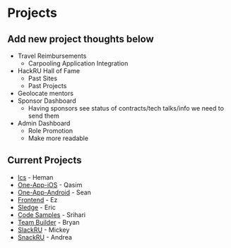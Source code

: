 # Projects

## Add new project thoughts below

* Travel Reimbursements
  * Carpooling Application Integration
* HackRU Hall of Fame
  * Past Sites
  * Past Projects
* Geolocate mentors
* Sponsor Dashboard
  * Having sponsors see status of contracts/tech talks/info we need to send them
* Admin Dashboard
  * Role Promotion
  * Make more readable

## Current Projects

* [lcs](https://github.com/HackRU/lcs) - Heman
* [One-App-iOS](https://github.com/HackRU/one-app-ios) - Qasim 
* [One-App-Android](https://github.com/HackRU/one-app/tree/Android) - Sean
* [Frontend](https://github.com/HackRU/frontend) - Ez
* [Sledge](https://github.com/HackRU/sledge) - Eric
* [Code Samples](https://github.com/HackRU/starter-pack) - Srihari
* [Team Builder](https://github.com/HackRU/teamRU) - Bryan
* [SlackRU](https://github.com/HackRU/slackRU) - Mickey
* [SnackRU](https://github.com/HackRU/snackRU) - Andrea
 
